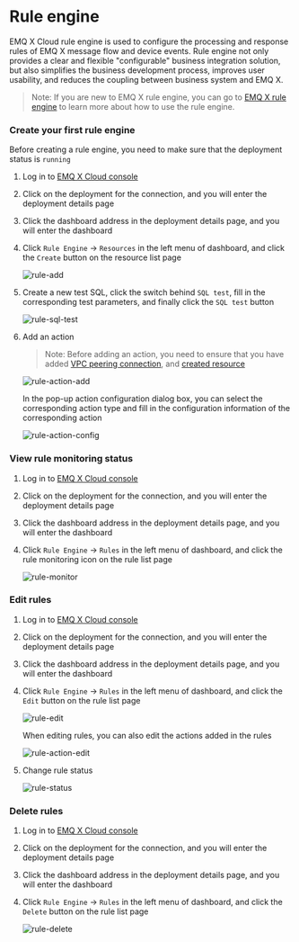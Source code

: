# Rule engine
EMQ X Cloud rule engine is used to configure the processing and response rules of EMQ X message flow and device events. Rule engine not only provides a clear and flexible "configurable" business integration solution, but also simplifies the business development process, improves user usability, and reduces the coupling between business system and EMQ X.

> Note: If you are new to EMQ X rule engine, you can go to [EMQ X rule engine](<https://docs.emqx.io/broker/latest/cn/rule/rule-engine.html>) to learn more about how to use the rule engine.



### Create your first rule engine

Before creating a rule engine, you need to make sure that the deployment status is `running`

1. Log in to [EMQ X Cloud console](https://cloud.emqx.io/console/)

2. Click on the deployment for the connection, and you will enter the deployment details page

3. Click the dashboard address in the deployment details page, and you will enter the dashboard

4. Click `Rule Engine` → `Resources` in the left menu of dashboard, and click the `Create` button on the resource list page

   ![rule-add](../../../_assets/deployments/dashboard/rule_engine/rule-add.png)

5. Create a new test SQL, click the switch behind `SQL test`, fill in the corresponding test parameters, and finally click the `SQL test` button

   ![rule-sql-test](../../../_assets/deployments/dashboard/rule_engine/rule-sql-test.png)

6. Add an action

   > Note: Before adding an action, you need to ensure that you have added [VPC peering connection](), and [created resource](./)

   ![rule-action-add](../../../_assets/deployments/dashboard/rule_engine/rule-action-add.png)

   In the pop-up action configuration dialog box, you can select the corresponding action type and fill in the configuration information of the corresponding action

   ![rule-action-config](../../../_assets/deployments/dashboard/rule_engine/rule-action-config.png)



### View rule monitoring status

1. Log in to [EMQ X Cloud console](https://cloud.emqx.io/console/)

2. Click on the deployment for the connection, and you will enter the deployment details page

3. Click the dashboard address in the deployment details page, and you will enter the dashboard

4. Click `Rule Engine` → `Rules` in the left menu of dashboard, and click the rule monitoring icon on the rule list page

   ![rule-monitor](../../../_assets/deployments/dashboard/rule_engine/rule-monitor.png)



### Edit rules

1. Log in to [EMQ X Cloud console](https://cloud.emqx.io/console/)

2. Click on the deployment for the connection, and you will enter the deployment details page

3. Click the dashboard address in the deployment details page, and you will enter the dashboard

4. Click `Rule Engine` → `Rules` in the left menu of dashboard, and click the `Edit` button on the rule list page

   ![rule-edit](../../../_assets/deployments/dashboard/rule_engine/rule-edit.png)

   When editing rules, you can also edit the actions added in the rules

   ![rule-action-edit](../../../_assets/deployments/dashboard/rule_engine/rule-action-edit.png)

5. Change rule status

   ![rule-status](../../../_assets/deployments/dashboard/rule_engine/rule-status.png)



### Delete rules

1. Log in to [EMQ X Cloud console](https://cloud.emqx.io/console/)

2. Click on the deployment for the connection, and you will enter the deployment details page

3. Click the dashboard address in the deployment details page, and you will enter the dashboard

4. Click `Rule Engine` → `Rules` in the left menu of dashboard, and click the `Delete` button on the rule list page

   ![rule-delete](../../../_assets/deployments/dashboard/rule_engine/rule-delete.png)
